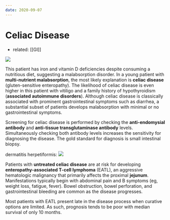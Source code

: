 ```yaml
---
date: 2020-09-07
---
```


# Celiac Disease

- related: [[GI]]

<!-- celiac disease sx, dx -->

![](https://photos.thisispiggy.com/file/wikiFiles/image-20200127194702110.png)

This patient has iron and vitamin D deficiencies despite consuming a nutritious diet, suggesting a malabsorption disorder. In a young patient with **multi-nutrient malabsorption**, the most likely explanation is **celiac disease** (gluten-sensitive enteropathy). The likelihood of celiac disease is even higher in this patient with vitiligo and a family history of hypothyroidism (**associated autoimmune disorders**). Although celiac disease is classically associated with prominent gastrointestinal symptoms such as diarrhea, a substantial subset of patients develops malabsorption with minimal or no gastrointestinal symptoms.

Screening for celiac disease is performed by checking the **anti-endomysial antibody** and **anti-tissue transglutaminase antibody** levels. Simultaneously checking both antibody levels increases the sensitivity for diagnosing the disease. The gold standard for diagnosis is small intestinal biopsy.

dermatitis herpetiformis:
![](https://photos.thisispiggy.com/file/wikiFiles/20200907203439_8.png)

<!-- celiac disease complications -->

Patients with **untreated celiac disease** are at risk for developing **enteropathy-associated T-cell lymphoma** (EATL), an aggressive hematologic malignancy that primarily affects the proximal **jejunum**.  Manifestations typically begin with abdominal pain and B symptoms (eg, weight loss, fatigue, fever).  Bowel obstruction, bowel perforation, and gastrointestinal bleeding are common as the disease progresses.

Most patients with EATL present late in the disease process when curative options are limited.  As such, prognosis tends to be poor with median survival of only 10 months.
